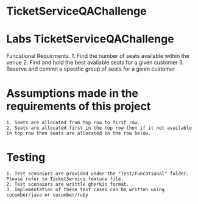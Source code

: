 # TicketServiceQAChallenge
# Labs TicketServiceQAChallenge
  Funcational Requirments.
    1. Find the number of seats available within the venue
    2. Find and hold the best available seats for a given customer
    3. Reserve and commit a specific group of seats for a given customer
    
 # Assumptions made in the requirements of this project
    1. Seats are allocated from top row to first row.
    2. Seats are allocated first in the top row then if it not available in top row then seats are allocated in the row below.
    
 # Testing
    1. Test scenaiors are provided under the "Test/Funcational" folder. Please refer to TicketService.feature file.
    2. Test scenaiors are writtle gherkin format.
    3. Implementation of these test cases can be written using cucumber/java or cucumber/ruby
    
